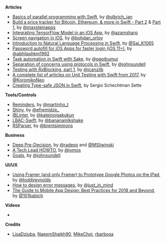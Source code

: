 **Articles**

* [Basics of parallel programming with Swift](https://medium.com/flawless-app-stories/basics-of-parallel-programming-with-swift-93fee8425287), by [@olbrich_jan](https://twitter.com/olbrich_jan)
* [Build a price tracker for Bitcoin, Ethereum, & more in Swift - Part 2](https://maxste.in/build-a-cryptocurrency-price-tracker-in-swift-f3ae74621730) & [Part 1](https://maxste.in/build-an-ethereum-bitcoin-price-tracking-app-in-swift-f467b7f3ae35), by [@maxsteinapps](https://twitter.com/maxsteinapps)
* [Integrating TensorFlow Model in an iOS App](https://hackernoon.com/integrating-tensorflow-model-in-an-ios-app-cecf30b9068d), by [@azamsharp](https://twitter.com/azamsharp)
* [Screen navigation in iOS](https://badootech.badoo.com/screen-navigation-in-ios-dd99b09228b2), by [@bohdan_orlov](https://twitter.com/bohdan_orlov)
* [Introduction to Natural Language Processing in Swift](https://www.appcoda.com/natural-language-processing-swift/), by [@Sai_K1065](https://twitter.com/sai_k1065)
* [Password autofill for iOS Apps for faster login (iOS 11+)](https://medium.com/@abhimuralidharan/password-autofill-for-ios-apps-for-faster-login-ios-11-1d9f77deb35a), by [@abhilashkm1992](https://twitter.com/abhilashkm1992)
* [Task automation in Swift with Sake](https://medium.com/ios-os-x-development/task-automation-in-swift-with-sake-a12ab974fdb7), by [@pepibumur](https://twitter.com/pepibumur)
* [Separation of concerns using protocols in Swift](https://www.swiftbysundell.com/posts/separation-of-concerns-using-protocols-in-swift), by [@johnsundell](https://twitter.com/johnsundell)
* [Testing with RxBlocking, part 1](http://rx-marin.com/post/rxblocking-part1/), by [@icanzilb](https://twitter.com/icanzilb)
* [A complete list of articles on Unit Testing with Swift from 2017](https://medium.com/flawless-app-stories/a-complete-list-of-articles-on-unit-testing-with-swift-from-2017-9be8f046ef25), by [@KoromikoNeo](https://twitter.com/KoromikoNeo)
* [Creating Type-safe JSON in Swift](https://medium.com/grand-parade/creating-type-safe-json-in-swift-74a612991893), by Sergio Schechtman Sette

**Tools/Controls**

* [Reminders](https://github.com/tiagomartinho/Reminders), by [@martinho_t](https://twitter.com/martinho_t)
* [Shiny](https://github.com/efremidze/Shiny), by [@efremidze_](http://twitter.com/efremidze_)
* [IBLinter](https://github.com/kateinoigakukun/IBLinter), by [@kateinoigakukun](https://github.com/kateinoigakukun)
* [LBAC-Swift](https://github.com/mkchoi212/LBAC-Swift), by [@bananamlkshake](https://twitter.com/Bananamlkshake2)
* [RSParser](https://github.com/brentsimmons/RSParser), by [@brentsimmons](https://github.com/brentsimmons)

**Business**

* [Deep Pre-Decision](http://thepodcast.fm/episodes/122), by [@radexp](https://twitter.com/radexp) and [@MSliwinski](https://twitter.com/MSliwinski)
* [A Tech Lead HOWTO](https://ivanmosquera.net/2017/12/27/a-tech-lead-howto/), by [@ivmos](https://twitter.com/ivmos)
* [Goals](https://www.swiftbysundell.com/meta/goals), by [@johnsundell](https://twitter.com/johnsundell)

**UI/UX**

* [Using Framer (and only Framer) to Prototype Google Photos on the iPad](https://blog.prototypr.io/using-framer-and-only-framer-to-prototype-google-photos-on-the-ipad-529f1e701b7a), by [@toddjreynolds](https://twitter.com/toddjreynolds)
* [How to design error messages](https://www.justinmind.com/blog/how-to-design-error-messages-downloadable-example/), by [@just_in_mind](https://twitter.com/just_in_mind)
* [The Guide to Mobile App Design: Best Practices for 2018 and Beyond](https://www.uxpin.com/studio/mobile-design/guide-mobile-app-design-best-practices-2018-beyond/), by [@101babich](https://twitter.com/101babich)

**Videos**

* 

**Credits**

* [LisaDziuba](https://github.com/LisaDziuba), [NaeemShaikh90](https://github.com/naeemshaikh90), [MikeChoi](https://github.com/mkchoi212), [rbarbosa](https://github.com/rbarbosa)
